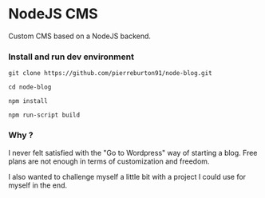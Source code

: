 # NodeJS CMS
Custom CMS based on a NodeJS backend.


### Install and run dev environment
```Batchfile
git clone https://github.com/pierreburton91/node-blog.git

cd node-blog

npm install

npm run-script build
```

### Why ?
I never felt satisfied with the "Go to Wordpress" way of starting a blog.
Free plans are not enough in terms of customization and freedom.

I also wanted to challenge myself a little bit with a project I could use for myself in the end.
